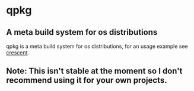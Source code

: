 # qpkg
## A meta build system for os distributions
qpkg is a meta build system for os distributions, for an usage example see [crescent](https://github.com/Qwinci/crescent-bootstrap).

## Note: This isn't stable at the moment so I don't recommend using it for your own projects.

